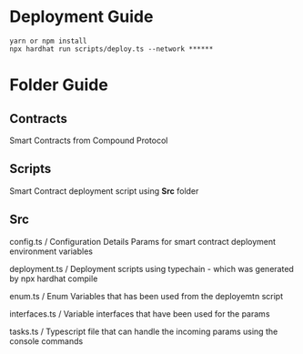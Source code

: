 Deployment Guide
================
```
yarn or npm install
npx hardhat run scripts/deploy.ts --network ******
```



Folder Guide
============

Contracts
---------
Smart Contracts from Compound Protocol 

Scripts
-------
Smart Contract deployment script using **Src** folder


Src
---
config.ts / Configuration Details Params for smart contract deployment environment variables

deployment.ts / Deployment scripts using typechain - which was generated by npx hardhat compile

enum.ts / Enum Variables that has been used from the deployemtn script

interfaces.ts / Variable interfaces that have been used for the params

tasks.ts / Typescript file that can handle the incoming params using the console commands
